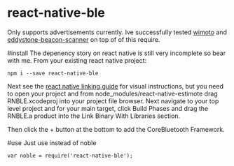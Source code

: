 # react-native-ble

Only supports advertisements currently. Ive successfully tested [wimoto](https://github.com/sandeepmistry/node-wimoto) and [eddystone-beacon-scanner](https://github.com/sandeepmistry/node-eddystone-beacon-scanner/) on top of of this require.

#install
The depenency story on react native is still very incomplete so bear with me. From your existing react native project:
```
npm i --save react-native-ble
```
Next see the [react native linking guide](https://facebook.github.io/react-native/docs/linking-libraries.html) for visual instructions, but you need to open your project and from node_modules/react-native-estimote drag RNBLE.xcodeproj into your project file browser. Next navigate to your top level project and for your main target, click Build Phases and drag the RNBLE.a product into the Link Binary With Libraries section. 

Then click the + button at the bottom to add the CoreBluetooth Framework. 

#use
Just use instead of noble
```
var noble = require('react-native-ble');
